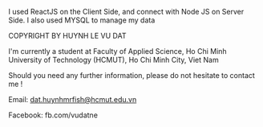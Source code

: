 I used ReactJS on the Client Side, and connect with Node JS on Server Side. I also used MYSQL to manage my data

COPYRIGHT BY HUYNH LE VU DAT

I'm currently a student at Faculty of Applied Science, Ho Chi Minh University of Technology (HCMUT), Ho Chi Minh City, Viet Nam

Should you need any further information, please do not hesitate to contact me !

Email: dat.huynhmrfish@hcmut.edu.vn

Facebook: fb.com/vudatne
